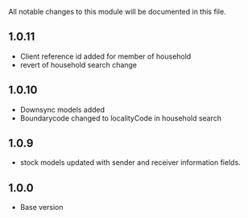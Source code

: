 All notable changes to this module will be documented in this file.

## 1.0.11
- Client reference id added for member of household
- revert of household search change

## 1.0.10
- Downsync models added
- Boundarycode changed to localityCode in household search

## 1.0.9
- stock models updated with sender and receiver information fields.

  
## 1.0.0
- Base version
